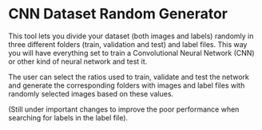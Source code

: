 # CNN Dataset Random Generator

This tool lets you divide your dataset (both images and labels) randomly in three different folders (train, validation and test) and label files. This way you will have everything set to train a Convolutional Neural Network (CNN) or other kind of neural network and test it.

The user can select the ratios used to train, validate and test the network and generate the corresponding folders with images and label files with randomly selected images based on these values.

(Still under important changes to improve the poor performance when searching for labels in the label file).
